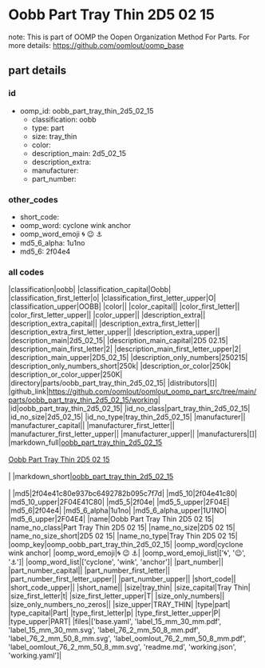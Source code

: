 # Oobb Part Tray Thin 2D5 02 15  

note: This is part of OOMP the Oopen Organization Method For Parts. For more details: https://github.com/oomlout/oomp_base

##  part details





### id
* oomp_id: oobb_part_tray_thin_2d5_02_15
  * classification: oobb
  * type: part
  * size: tray_thin
  * color: 
  * description_main: 2d5_02_15
  * description_extra: 
  * manufacturer: 
  * part_number: 

### other_codes
* short_code: 
* oomp_word: cyclone wink anchor
* oomp_word_emoji :cyclone: :wink: :anchor:
* md5_6_alpha: 1u1no
* md5_6: 2f04e4

### all codes 
|classification|oobb|
|classification_capital|Oobb|
|classification_first_letter|o|
|classification_first_letter_upper|O|
|classification_upper|OOBB|
|color||
|color_capital||
|color_first_letter||
|color_first_letter_upper||
|color_upper||
|description_extra||
|description_extra_capital||
|description_extra_first_letter||
|description_extra_first_letter_upper||
|description_extra_upper||
|description_main|2d5_02_15|
|description_main_capital|2D5 02.15|
|description_main_first_letter|2|
|description_main_first_letter_upper|2|
|description_main_upper|2D5_02_15|
|description_only_numbers|250215|
|description_only_numbers_short|250k|
|description_or_color|250k|
|description_or_color_upper|250K|
|directory|parts/oobb_part_tray_thin_2d5_02_15|
|distributors|[]|
|github_link|https://github.com/oomlout/oomlout_oomp_part_src/tree/main/parts/oobb_part_tray_thin_2d5_02_15/working|
|id|oobb_part_tray_thin_2d5_02_15|
|id_no_class|part_tray_thin_2d5_02_15|
|id_no_size|2d5_02_15|
|id_no_type|tray_thin_2d5_02_15|
|manufacturer||
|manufacturer_capital||
|manufacturer_first_letter||
|manufacturer_first_letter_upper||
|manufacturer_upper||
|manufacturers|[]|
|markdown_full|[oobb_part_tray_thin_2d5_02_15](https://github.com/oomlout/oomlout_oomp_part_src/tree/main/parts/oobb_part_tray_thin_2d5_02_15/working)<br>[](https://github.com/oomlout/oomlout_oomp_part_src/tree/main/parts/oobb_part_tray_thin_2d5_02_15/working)<br>[Oobb Part Tray Thin 2D5 02 15](https://github.com/oomlout/oomlout_oomp_part_src/tree/main/parts/oobb_part_tray_thin_2d5_02_15/working)<br><br>|
|markdown_short|[oobb_part_tray_thin_2d5_02_15](https://github.com/oomlout/oomlout_oomp_part_src/tree/main/parts/oobb_part_tray_thin_2d5_02_15/working)<br><br>|
|md5|2f04e41c80e937bc6492782b095c7f7d|
|md5_10|2f04e41c80|
|md5_10_upper|2F04E41C80|
|md5_5|2f04e|
|md5_5_upper|2F04E|
|md5_6|2f04e4|
|md5_6_alpha|1u1no|
|md5_6_alpha_upper|1U1NO|
|md5_6_upper|2F04E4|
|name|Oobb Part Tray Thin 2D5 02 15|
|name_no_class|Part Tray Thin 2D5 02 15|
|name_no_size|2D5 02 15|
|name_no_size_short|2D5 02 15|
|name_no_type|Tray Thin 2D5 02 15|
|oomp_key|oomp_oobb_part_tray_thin_2d5_02_15|
|oomp_word|cyclone wink anchor|
|oomp_word_emoji|:cyclone: :wink: :anchor:|
|oomp_word_emoji_list|[':cyclone:', ':wink:', ':anchor:']|
|oomp_word_list|['cyclone', 'wink', 'anchor']|
|part_number||
|part_number_capital||
|part_number_first_letter||
|part_number_first_letter_upper||
|part_number_upper||
|short_code||
|short_code_upper||
|short_name||
|size|tray_thin|
|size_capital|Tray Thin|
|size_first_letter|t|
|size_first_letter_upper|T|
|size_only_numbers||
|size_only_numbers_no_zeros||
|size_upper|TRAY_THIN|
|type|part|
|type_capital|Part|
|type_first_letter|p|
|type_first_letter_upper|P|
|type_upper|PART|
|files|['base.yaml', 'label_15_mm_30_mm.pdf', 'label_15_mm_30_mm.svg', 'label_76_2_mm_50_8_mm.pdf', 'label_76_2_mm_50_8_mm.svg', 'label_oomlout_76_2_mm_50_8_mm.pdf', 'label_oomlout_76_2_mm_50_8_mm.svg', 'readme.md', 'working.json', 'working.yaml']|
